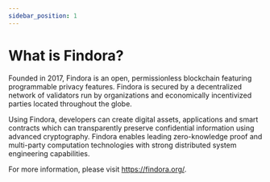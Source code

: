 ```yaml
---
sidebar_position: 1
---
```


# What is Findora?

Founded in 2017, Findora is an open, permissionless blockchain featuring programmable privacy features. Findora is secured by a decentralized network of validators run by organizations and economically incentivized parties located throughout the globe. 

Using Findora, developers can create digital assets, applications and smart contracts which can transparently preserve confidential information using advanced cryptography. Findora enables leading zero-knowledge proof and multi-party computation technologies with strong distributed system engineering capabilities.

For more information, please visit https://findora.org/.
